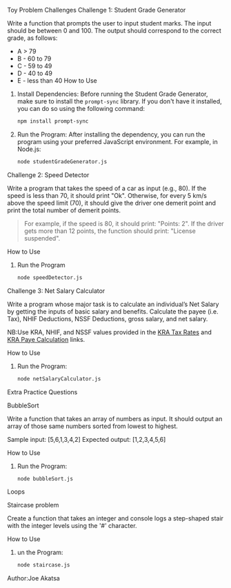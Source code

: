 Toy Problem Challenges
 Challenge 1: Student Grade Generator

Write a function that prompts the user to input student marks. The input should be between 0 and 100. The output should correspond to the correct grade, as follows:

- A > 79
- B - 60 to 79
- C - 59 to 49
- D - 40 to 49
- E - less than 40
 How to Use

1. Install Dependencies:
   Before running the Student Grade Generator, make sure to install the `prompt-sync` library. If you don't have it installed, you can do so using the following command:

   ```bash
   npm install prompt-sync

2. Run the Program:
   After installing the dependency, you can run the program using your preferred JavaScript environment. For example, in Node.js:
   
   ```bash
   node studentGradeGenerator.js

 Challenge 2: Speed Detector

Write a program that takes the speed of a car as input (e.g., 80). If the speed is less than 70, it should print "Ok". Otherwise, for every 5 km/s above the speed limit (70), it should give the driver one demerit point and print the total number of demerit points.

> For example, if the speed is 80, it should print: "Points: 2". If the driver gets more than 12 points, the function should print: "License suspended".

How to Use
1. Run the Program
   
   ```bash
   node speedDetector.js

 Challenge 3: Net Salary Calculator

Write a program whose major task is to calculate an individual’s Net Salary by getting the inputs of basic salary and benefits. Calculate the payee (i.e. Tax), NHIF Deductions, NSSF Deductions, gross salary, and net salary.

NB:Use KRA, NHIF, and NSSF values provided in the [KRA Tax Rates](https://www.aren.co.ke/payroll/taxrates.htm) and [KRA Paye Calculation](www.kra.go.ke/en/individual/calculate-tax/calculating-tax/paye) links.

How to Use
1. Run the Program:
   
   ```bash
   node netSalaryCalculator.js

Extra Practice Questions

 BubbleSort

Write a function that takes an array of numbers as input. It should output an array of those same numbers sorted from lowest to highest.

Sample input: [5,6,1,3,4,2]
Expected output: [1,2,3,4,5,6]

 How to Use
1. Run the Program:
   
   ```bash
   node bubbleSort.js

 Loops

 Staircase problem

Create a function that takes an integer and console logs a step-shaped stair with the integer levels using the '#' character.



 How to Use
1. un the Program:
   
   ```bash
   node staircase.js

Author:Joe Akatsa

